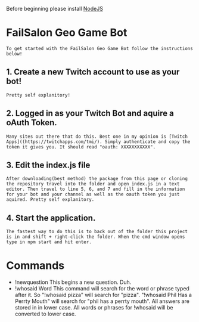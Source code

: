 Before beginning please install [NodeJS](https://nodejs.org/en/)

# FailSalon Geo Game Bot
    To get started with the FailSalon Geo Game Bot follow the instructions below!

## 1. Create a new Twitch account to use as your bot!
    Pretty self explanitory!

## 2. Logged in as your Twitch Bot and aquire a oAuth Token.
    Many sites out there that do this. Best one in my opinion is [Twitch Apps]((https://twitchapps.com/tmi/). Simply authenticate and copy the token it gives you. It should read "oauth: XXXXXXXXXXX".

## 3. Edit the index.js file
    After downloading(best method) the package from this page or cloning the repository travel into the folder and open index.js in a text editor. Then travel to line 5, 6, and 7 and fill in the information for your bot and your channel as well as the oauth token you just aquired. Pretty self explanitory.

## 4. Start the application.
    The fastest way to do this is to back out of the folder this project is in and shift + right-click the folder. When the cmd window opens type in npm start and hit enter.

# Commands

* !newquestion
    This begins a new question. Duh.
* !whosaid Word
    This command will search for the word or phrase typed after it. So "!whosaid pizza" will search for "pizza". "!whosaid Phil Has a Perrty Mouth" will search for "phil has a perrty mouth". All answers are stored in in lower case. All words or phrases for !whosaid will be converted to lower case.

